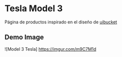 # Tesla Model 3

Página de productos inspirado en el diseño de [uibucket](https://www.instagram.com/uibucket/)

## Demo Image

![Model 3 Tesla] https://imgur.com/m9C7M1d
